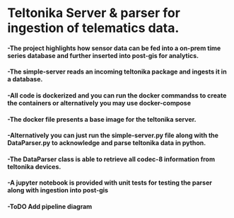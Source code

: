 # Teltonika Server & parser for ingestion of telematics data.
#### -The project highlights how  sensor data can be fed into a on-prem time series database and further inserted into post-gis for analytics. 
#### -The simple-server reads an incoming teltonika package and ingests it in a database. 
#### -All code is dockerized and you can run the docker commandss to create the containers or alternatively you may use docker-compose
#### -The docker file presents a base image for the teltonika server. 

#### -Alternatively you can just run the simple-server.py file along with the DataParser.py to acknowledge and parse teltonika data in python. 

#### -The DataParser class is able to retrieve all codec-8 information from teltonika devices. 

#### -A jupyter notebook is provided with unit tests for testing the parser along with ingestion into post-gis

#### -ToDO Add pipeline diagram
